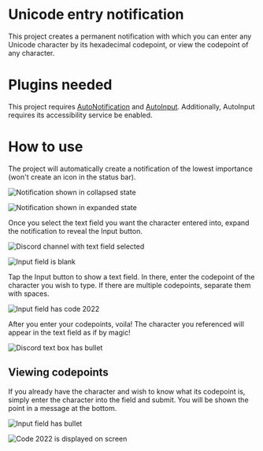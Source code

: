 # Unicode entry notification
This project creates a permanent notification with which you can enter any Unicode character by its hexadecimal codepoint, or view the codepoint of any character.

# Plugins needed
This project requires [AutoNotification](https://play.google.com/store/apps/details?id=com.joaomgcd.autonotification) and [AutoInput](https://play.google.com/store/apps/details?id=com.joaomgcd.autoinput). Additionally, AutoInput requires its accessibility service be enabled.

# How to use
The project will automatically create a notification of the lowest importance (won't create an icon in the status bar).

![Notification shown in collapsed state](./Images/notif-collapsed.png)

![Notification shown in expanded state](./Images/notif-expanded.png)

Once you select the text field you want the character entered into, expand the notification to reveal the Input button.

![Discord channel with text field selected](./Images/before.png)

![Input field is blank](./Images/notif-input-blank.png)

Tap the Input button to show a text field. In there, enter the codepoint of the character you wish to type. If there are multiple codepoints, separate them with spaces.

![Input field has code 2022](./Images/notif-input-code.png)

After you enter your codepoints, voila! The character you referenced will appear in the text field as if by magic!

![Discord text box has bullet](./Images/typed-bullet.png)

## Viewing codepoints
If you already have the character and wish to know what its codepoint is, simply enter the character into the field and submit. You will be shown the point in a message at the bottom.

![Input field has bullet](./Images/notif-input-bullet.png)

![Code 2022 is displayed on screen](./Images/shown-code.png)